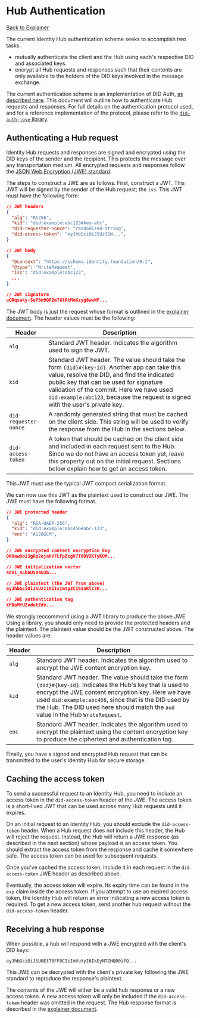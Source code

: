 # Hub Authentication

[Back to Explainer](../explainer.md)

The current Identity Hub authentication scheme seeks to accomplish two tasks:

- mutually authenticate the client and the Hub using each's respective DID and associated keys.
- encrypt all Hub requests and responses such that their contents are only available to the holders of the DID keys involved in the message exchange.

The current authentication scheme is an implementation of DID Auth, [as described here](https://gitHub.com/WebOfTrustInfo/rwot6-santabarbara/blob/master/final-documents/did-auth.md). This document will outline how to authenticate Hub requests and responses. For full details on the authentication protocol used, and for a reference implementation of the protocol, please refer to the [`did-auth-jose` library](https://gitHub.com/decentralized-identity/did-auth-jose/blob/master/docs/Authentication.md). 

## Authenticating a Hub request

Identity Hub requests and responses are signed and encrypted using the DID keys of the sender and the recipient. This protects the message over any transportation medium. All encrypted requests and responses follow the [JSON Web Encryption (JWE) standard](https://tools.ietf.org/html/rfc7516).

The steps to construct a JWE are as follows. First, construct a JWT. This JWT will be signed by the sender of the Hub request; the `iss`. This JWT must have the following form:

```json
// JWT headers
{
  "alg": "RS256",
  "kid": "did:example:abc123#key-abc",
  "did-requester-nonce": "randomized-string",
  "did-access-token": "eyJhbGciOiJSUzI1N...",
}

// JWT body
{
  "@context": "https://schema.identity.foundation/0.1",
  "@type": "WriteRequest",
  "iss": "did:example:abc123",
  ...
}

// JWT signature
uQRqsaky-SeP3m9QPZmTGtRtMoKzyg6wwWF...
```

The JWT body is just the request whose format is outlined in the [explainer document](../explainer.md). The header values must be the following:

| Header | Description |
| ------ | ----------- |
| `alg`    | Standard JWT header. Indicates the algorithm used to sign the JWT. |
| `kid`    | Standard JWT header. The value should take the form `{did}#{key-id}`. Another app can take this value, resolve the DID, and find the indicated public key that can be used for signature validation of the commit. Here we have used `did:example:abc123`, because the request is signed with the user's private key. |
| `did-requester-nonce` | A randomly generated string that must be cached on the client side. This string will be used to verify the response from the Hub in the sections below. |
| `did-access-token` | A token that should be cached on the client side and included in each request sent to the Hub. Since we do not have an access token yet, leave this property out on the initial request. Sections below explain how to get an access token. |

This JWT must use the typical JWT compact serialization format.

We can now use this JWT as the plaintext used to construct our JWE. The JWE must have the following format. 

```json
// JWE protected header
{
  "alg": "RSA-OAEP-256",
  "kid": "did:example:abc456#abc-123",
  "enc": "A128GCM",
}

// JWE encrypted content encryption key
OKOawDo13gRp2ojaHV7LFpZcgV7T6DVZKTyKOM...

// JWE initialization vector
48V1_ALb6US04U3b...

// JWE plaintext (the JWT from above)
eyJhbGciOiJSUzI1NiIsImtpZCI6InRlc3R...

// JWE authentication tag
XFBoMYUZodetZdv...
```

We strongly reccommend using a JWT library to produce the above JWE. Using a library, you should only need to provide the protected headers and the plaintext. The plaintext value should be the JWT constructed above. The header values are:

| Header | Description |
| ------ | ----------- |
| `alg`    | Standard JWT header. Indicates the algorithm used to encrypt the JWE content encryption key. |
| `kid`    | Standard JWT header. The value should take the form `{did}#{key-id}`. Indicates the Hub's key that is used to encrypt the JWE content encryption key. Here we have used `did:example:abc456`, since that is the DID used by the Hub. The DID used here should match the `aud` value in the Hub `WriteRequest`. |
| `enc` | Standard JWT header. Indicates the algorithm used to encrypt the plaintext using the content encryption key to produce the ciphertext and authentication tag. |

Finally, you have a signed and encrypted Hub request that can be transmitted to the user's Identity Hub for secure storage. 

## Caching the access token

To send a successful request to an Identity Hub, you need to include an access token in the `did-access-token` header of the JWE. The access token is a short-lived JWT that can be used across many Hub requests until it expires.

On an initial request to an Identity Hub, you should exclude the `did-access-token` header. When a Hub request does not include this header, the Hub will reject the request. Instead, the Hub will return a JWE response (as described in the next section) whose payload is an access token. You should extract the access token from the response and cache it somewhere safe. The access token can be used for subsequent requests.

Once you've cached the access token, include it in each request in the `did-access-token` JWE header as described above. 

Eventually, the access token will expire. Its expiry time can be found in the `exp` claim inside the access token. If you attempt to use an expired access token, the Identity Hub will return an error indicating a new access token is required. To get a new access token, send another hub request without the `did-access-token` header.

## Receiving a hub response

When possible, a hub will respond with a JWE encrypted with the client's DID keys:

```
eyJhbGciOiJSU0EtT0FFUCIsImVuYyI6IkEyNTZHQ00ifQ...
```

This JWE can be decrypted with the client's private key following the JWE standard to reproduce the response's plaintext.

The contents of the JWE will either be a valid hub response or a new access token. A new access token will only be included if the `did-access-token` header was omitted in the request. The Hub response format is described in the [explainer document](../explainer.md).